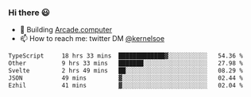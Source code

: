 ### Hi there 😃

- 🔨 Building [Arcade.computer](https://arcade.computer)
- 📫 How to reach me: twitter DM [@kernelsoe](https://twitter.com/kernelsoe)

<!--START_SECTION:waka-->

```txt
TypeScript     18 hrs 33 mins  █████████████▓░░░░░░░░░░░   54.36 %
Other          9 hrs 33 mins   ███████░░░░░░░░░░░░░░░░░░   27.98 %
Svelte         2 hrs 49 mins   ██░░░░░░░░░░░░░░░░░░░░░░░   08.29 %
JSON           49 mins         ▓░░░░░░░░░░░░░░░░░░░░░░░░   02.44 %
Ezhil          41 mins         ▓░░░░░░░░░░░░░░░░░░░░░░░░   02.04 %
```

<!--END_SECTION:waka-->
